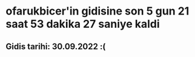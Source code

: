 # ofarukbicer'in gidisine son 5 gun 21 saat 53 dakika 27 saniye kaldi

## Gidis tarihi: 30.09.2022 :(